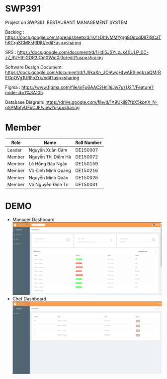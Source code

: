 # SWP391
Project on SWP391: RESTAURANT MANAGEMENT SYSTEM

Backlog : https://docs.google.com/spreadsheets/d/1sYzDh1vMMYgrg8OjrxdDlI7lGCaThKGrgSCM8sRIDiU/edit?usp=sharing

SRS : https://docs.google.com/document/d/1HdI5JSYLzJk40ULP_0C-z7_RUHIhlGDR3ICmXWm0j0o/edit?usp=sharing

Software Design Document: https://docs.google.com/document/d/1J9kaXn_JOiAwgHfwARSlegbzaQMrREGpOVg1URFoZrk/edit?usp=sharing

Figma : https://www.figma.com/file/xlFu6AAC2HnlhjJw7uzU2T/Feature?node-id=1%3A105

Database Diagram: https://drive.google.com/file/d/1X9Ukjl97fbX5kpnX_N-qSPMbfyUFuCJF/view?usp=sharing

# Member
| Role  | Name | Roll Number |
| ------------- | ------------- | ------------- |
| Leader  | Nguyễn Xuân Cảm  | DE150007 |
| Member  | Nguyễn Thị Diễm Hà  | DE150072 |
| Member  | Lê Hồng Bảo Ngân  | DE150159 |
| Member  | Võ Đình Minh Quang | DE150216 |
| Member  |  Nguyễn Minh Quân  | DE150026 |
| Member  |  Võ Nguyễn Đình Trí  | DE150031 |

# DEMO
  -  Manager Dashboard
  ![Manager Dashboard](images/thumpnail1.png)
  - Chef Dashboard
  ![Chef Dashboard](images/thumpnail2.png)
  

